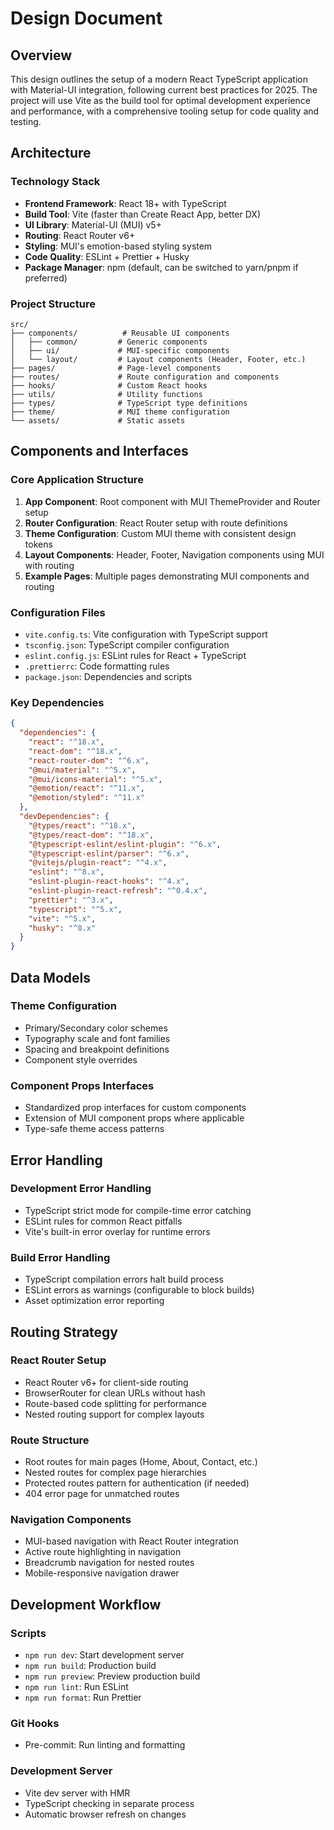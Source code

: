 # Design Document

## Overview

This design outlines the setup of a modern React TypeScript application with Material-UI integration, following current best practices for 2025. The project will use Vite as the build tool for optimal development experience and performance, with a comprehensive tooling setup for code quality and testing.

## Architecture

### Technology Stack

- **Frontend Framework**: React 18+ with TypeScript
- **Build Tool**: Vite (faster than Create React App, better DX)
- **UI Library**: Material-UI (MUI) v5+
- **Routing**: React Router v6+
- **Styling**: MUI's emotion-based styling system
- **Code Quality**: ESLint + Prettier + Husky
- **Package Manager**: npm (default, can be switched to yarn/pnpm if preferred)

### Project Structure

```
src/
├── components/          # Reusable UI components
│   ├── common/         # Generic components
│   ├── ui/             # MUI-specific components
│   └── layout/         # Layout components (Header, Footer, etc.)
├── pages/              # Page-level components
├── routes/             # Route configuration and components
├── hooks/              # Custom React hooks
├── utils/              # Utility functions
├── types/              # TypeScript type definitions
├── theme/              # MUI theme configuration
└── assets/             # Static assets
```

## Components and Interfaces

### Core Application Structure

1. **App Component**: Root component with MUI ThemeProvider and Router setup
2. **Router Configuration**: React Router setup with route definitions
3. **Theme Configuration**: Custom MUI theme with consistent design tokens
4. **Layout Components**: Header, Footer, Navigation components using MUI with routing
5. **Example Pages**: Multiple pages demonstrating MUI components and routing

### Configuration Files

- `vite.config.ts`: Vite configuration with TypeScript support
- `tsconfig.json`: TypeScript compiler configuration
- `eslint.config.js`: ESLint rules for React + TypeScript
- `.prettierrc`: Code formatting rules
- `package.json`: Dependencies and scripts

### Key Dependencies

```json
{
  "dependencies": {
    "react": "^18.x",
    "react-dom": "^18.x",
    "react-router-dom": "^6.x",
    "@mui/material": "^5.x",
    "@mui/icons-material": "^5.x",
    "@emotion/react": "^11.x",
    "@emotion/styled": "^11.x"
  },
  "devDependencies": {
    "@types/react": "^18.x",
    "@types/react-dom": "^18.x",
    "@typescript-eslint/eslint-plugin": "^6.x",
    "@typescript-eslint/parser": "^6.x",
    "@vitejs/plugin-react": "^4.x",
    "eslint": "^8.x",
    "eslint-plugin-react-hooks": "^4.x",
    "eslint-plugin-react-refresh": "^0.4.x",
    "prettier": "^3.x",
    "typescript": "^5.x",
    "vite": "^5.x",
    "husky": "^8.x"
  }
}
```

## Data Models

### Theme Configuration

- Primary/Secondary color schemes
- Typography scale and font families
- Spacing and breakpoint definitions
- Component style overrides

### Component Props Interfaces

- Standardized prop interfaces for custom components
- Extension of MUI component props where applicable
- Type-safe theme access patterns

## Error Handling

### Development Error Handling

- TypeScript strict mode for compile-time error catching
- ESLint rules for common React pitfalls
- Vite's built-in error overlay for runtime errors

### Build Error Handling

- TypeScript compilation errors halt build process
- ESLint errors as warnings (configurable to block builds)
- Asset optimization error reporting

## Routing Strategy

### React Router Setup

- React Router v6+ for client-side routing
- BrowserRouter for clean URLs without hash
- Route-based code splitting for performance
- Nested routing support for complex layouts

### Route Structure

- Root routes for main pages (Home, About, Contact, etc.)
- Nested routes for complex page hierarchies
- Protected routes pattern for authentication (if needed)
- 404 error page for unmatched routes

### Navigation Components

- MUI-based navigation with React Router integration
- Active route highlighting in navigation
- Breadcrumb navigation for nested routes
- Mobile-responsive navigation drawer

## Development Workflow

### Scripts

- `npm run dev`: Start development server
- `npm run build`: Production build
- `npm run preview`: Preview production build
- `npm run lint`: Run ESLint
- `npm run format`: Run Prettier

### Git Hooks

- Pre-commit: Run linting and formatting

### Development Server

- Vite dev server with HMR
- TypeScript checking in separate process
- Automatic browser refresh on changes
